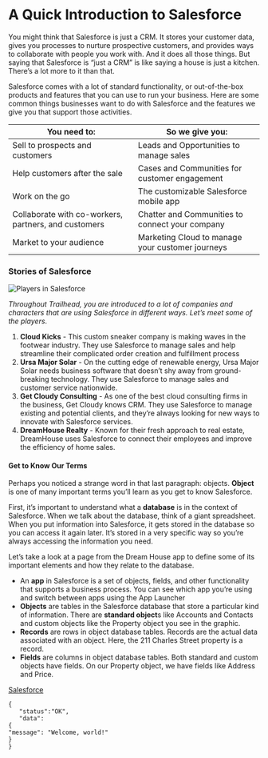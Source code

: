 # A Quick Introduction to Salesforce

 You might think that Salesforce is just a CRM. It stores your customer data, gives you processes to nurture prospective customers, and provides ways to collaborate with people you work with. And it does all those things. But saying that Salesforce is “just a CRM” is like saying a house is just a kitchen. There’s a lot more to it than that.

 Salesforce comes with a lot of standard functionality, or out-of-the-box products and features that you can use to run your business. Here are some common things businesses want to do with Salesforce and the features we give you that support those activities.

| You need to: | So we give you: |
| ------------ | ---------------|
| Sell to prospects and customers | Leads and Opportunities to manage sales |
| Help customers after the sale | Cases and Communities for customer engagement |
| Work on the go | The customizable Salesforce mobile app |
| Collaborate with co-workers, partners, and customers | Chatter and Communities to connect your company |
| Market to your audience | Marketing Cloud to manage your customer journeys |

### Stories of Salesforce
![Players in Salesforce](https://res.cloudinary.com/hy4kyit2a/f_auto,fl_lossy,q_70/learn/modules/starting_force_com/starting_intro/images/7a166c19872b225c62a5b7899e190c71_platform-basics-stories.png)

 *Throughout Trailhead, you are introduced to a lot of companies and characters that are using Salesforce in different ways. Let’s meet some of the players*.

 1. **Cloud Kicks** - This custom sneaker company is making waves in the footwear industry. They use Salesforce to manage sales and help streamline their complicated order creation and fulfillment process
 1. **Ursa Major Solar** - On the cutting edge of renewable energy, Ursa Major Solar needs business software that doesn’t shy away from ground-breaking technology. They use Salesforce to manage sales and customer service nationwide.
 1. **Get Cloudy Consulting** - As one of the best cloud consulting firms in the business, Get Cloudy knows CRM. They use Salesforce to manage existing and potential clients, and they’re always looking for new ways to innovate with Salesforce services.
 1. **DreamHouse Realty** - Known for their fresh approach to real estate, DreamHouse uses Salesforce to connect their employees and improve the efficiency of home sales.

 #### Get to Know Our Terms

 Perhaps you noticed a strange word in that last paragraph: objects. **Object** is one of many important terms you’ll learn as you get to know Salesforce.

 First, it’s important to understand what a **database** is in the context of Salesforce. When we talk about the database, think of a giant spreadsheet. When you put information into Salesforce, it gets stored in the database so you can access it again later. It’s stored in a very specific way so you’re always accessing the information you need.

 Let’s take a look at a page from the Dream House app to define some of its important elements and how they relate to the database.
 - An **app** in Salesforce is a set of objects, fields, and other functionality that supports a business process. You can see which app you’re using and switch between apps using the App Launcher 
 - **Objects** are tables in the Salesforce database that store a particular kind of information. There are **standard object**s like Accounts and Contacts and custom objects like the Property object you see in the graphic.
 - **Records** are rows in object database tables. Records are the actual data associated with an object. Here, the 211 Charles Street property is a record.
 - **Fields** are columns in object database tables. Both standard and custom objects have fields. On our Property object, we have fields like Address and Price.

[Salesforce](https://salesforce.com)

 ````
{
    "status":"OK",
    "data":
{
"message": "Welcome, world!"
}
}

 ````

